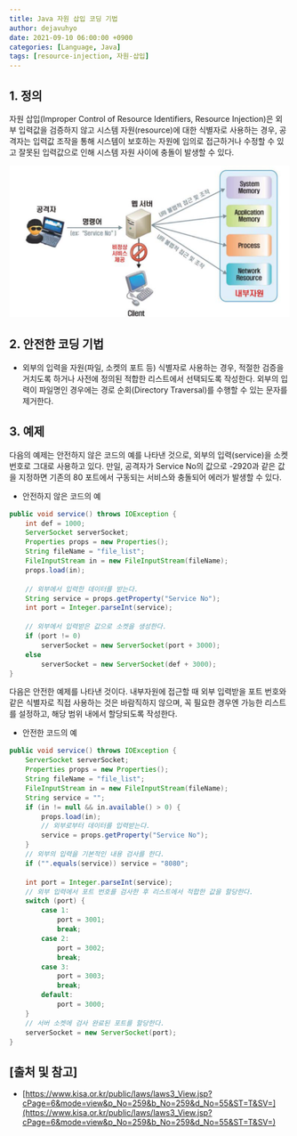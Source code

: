 ```yaml
---
title: Java 자원 삽입 코딩 기법
author: dejavuhyo
date: 2021-09-10 06:00:00 +0900
categories: [Language, Java]
tags: [resource-injection, 자원-삽입]
---
```


## 1. 정의
자원 삽입(Improper Control of Resource Identifiers, Resource Injection)은 외부 입력값을 검증하지 않고 시스템 자원(resource)에 대한 식별자로 사용하는 경우, 공격자는 입력값 조작을 통해 시스템이 보호하는 자원에 임의로 접근하거나 수정할 수 있고 잘못된 입력값으로 인해 시스템 자원 사이에 충돌이 발생할 수 있다.

![resource-injection](/assets/img/2021-09-10-resource-injection/resource-injection.png)

## 2. 안전한 코딩 기법

* 외부의 입력을 자원(파일, 소켓의 포트 등) 식별자로 사용하는 경우, 적절한 검증을 거치도록 하거나 사전에 정의된 적합한 리스트에서 선택되도록 작성한다. 외부의 입력이 파일명인 경우에는 경로 순회(Directory Traversal)를 수행할 수 있는 문자를 제거한다.

## 3. 예제
다음의 예제는 안전하지 않은 코드의 예를 나타낸 것으로, 외부의 입력(service)을 소켓 번호로 그대로 사용하고 있다. 만일, 공격자가 Service No의 값으로 -2920과 같은 값을 지정하면 기존의 80 포트에서 구동되는 서비스와 충돌되어 에러가 발생할 수 있다.

* 안전하지 않은 코드의 예

```java
public void service() throws IOException {
    int def = 1000;
    ServerSocket serverSocket;
    Properties props = new Properties();
    String fileName = "file_list";
    FileInputStream in = new FileInputStream(fileName);
    props.load(in);

    // 외부에서 입력한 데이터를 받는다.
    String service = props.getProperty("Service No");
    int port = Integer.parseInt(service);

    // 외부에서 입력받은 값으로 소켓을 생성한다.
    if (port != 0)
        serverSocket = new ServerSocket(port + 3000);
    else
        serverSocket = new ServerSocket(def + 3000);
}
```

다음은 안전한 예제를 나타낸 것이다. 내부자원에 접근할 때 외부 입력받을 포트 번호와 같은 식별자로 직접 사용하는 것은 바람직하지 않으며, 꼭 필요한 경우엔 가능한 리스트를 설정하고, 해당 범위 내에서 할당되도록 작성한다.

* 안전한 코드의 예

```java
public void service() throws IOException {
    ServerSocket serverSocket;
    Properties props = new Properties();
    String fileName = "file_list";
    FileInputStream in = new FileInputStream(fileName);
    String service = "";
    if (in != null && in.available() > 0) {
        props.load(in);
        // 외부로부터 데이터를 입력받는다.
        service = props.getProperty("Service No");
    }
    // 외부의 입력을 기본적인 내용 검사를 한다.
    if ("".equals(service)) service = "8080";

    int port = Integer.parseInt(service);
    // 외부 입력에서 포트 번호를 검사한 후 리스트에서 적합한 값을 할당한다.
    switch (port) {
        case 1:
            port = 3001;
            break;
        case 2:
            port = 3002;
            break;
        case 3:
            port = 3003;
            break;
        default:
            port = 3000;
    }
    // 서버 소켓에 검사 완료된 포트를 할당한다.
    serverSocket = new ServerSocket(port);
}
```

## [출처 및 참고]
* [https://www.kisa.or.kr/public/laws/laws3_View.jsp?cPage=6&mode=view&p_No=259&b_No=259&d_No=55&ST=T&SV=](https://www.kisa.or.kr/public/laws/laws3_View.jsp?cPage=6&mode=view&p_No=259&b_No=259&d_No=55&ST=T&SV=)
